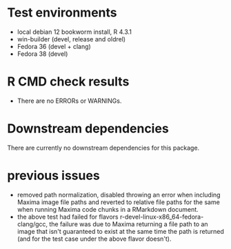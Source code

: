 # Test environments
* local debian 12 bookworm install, R 4.3.1
* win-builder (devel, release and oldrel)
* Fedora 36 (devel + clang)
* Fedora 38 (devel)

# R CMD check results
* There are no ERRORs or WARNINGs.

# Downstream dependencies
There are currently no downstream dependencies for this package.

# previous issues
* removed path normalization, disabled throwing an error when including Maxima 
  image file paths and reverted to relative file paths for the same when running 
  Maxima code chunks in a RMarkdown document.
* the above test had failed for flavors r-devel-linux-x86_64-fedora-clang/gcc,
  the failure was due to Maxima returning a file path to an image that isn't
  guaranteed to exist at the same time the path is returned (and for the test 
  case under the above flavor doesn't).
